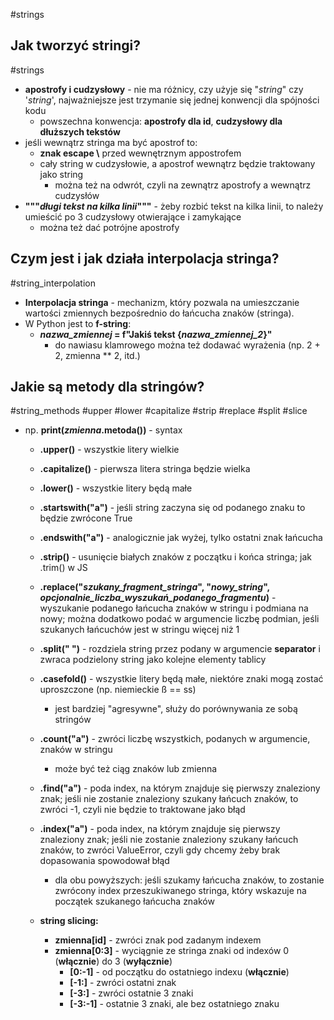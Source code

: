 #strings
## Jak tworzyć stringi?
#strings 
- **apostrofy i cudzysłowy** - nie ma różnicy, czy użyje się "*string*" czy '*string*', najważniejsze jest trzymanie się jednej konwencji dla spójności kodu
	- powszechna konwencja: **apostrofy dla id**, **cudzysłowy dla dłuższych tekstów**
- jeśli wewnątrz stringa ma być apostrof to:
	- **znak escape \\** przed wewnętrznym appostrofem
	- cały string w cudzysłowie, a apostrof wewnątrz będzie traktowany jako string
		- można też na odwrót, czyli na zewnątrz apostrofy a wewnątrz cudzysłów
- **"""*długi tekst na kilka linii*"""** - żeby rozbić tekst na kilka linii, to należy umieścić po 3 cudzysłowy otwierające i zamykające
	- można też dać potrójne apostrofy

## Czym jest i jak działa interpolacja stringa?
#string_interpolation
- **Interpolacja stringa** - mechanizm, który pozwala na umieszczanie wartości zmiennych bezpośrednio do łańcucha znaków (stringa).
- W Python jest to **f-string**:
	- ***nazwa_zmiennej* = f"Jakiś tekst {*nazwa_zmiennej_2*}"**
		- do nawiasu klamrowego można też dodawać wyrażenia (np. 2 + 2, zmienna ** 2, itd.)

## Jakie są metody dla stringów?
#string_methods #upper #lower #capitalize #strip #replace #split #slice
- np. **print(*zmienna*.metoda())** - syntax
	- **.upper()** - wszystkie litery wielkie
	- **.capitalize()** - pierwsza litera stringa będzie wielka
	- **.lower()** - wszystkie litery będą małe
	- **.startswith("a")** - jeśli string zaczyna się od podanego znaku to będzie zwrócone True
	- **.endswith("a")** - analogicznie jak wyżej, tylko ostatni znak łańcucha
	- **.strip()** - usunięcie białych znaków z początku i końca stringa; jak .trim() w JS
	- **.replace("*szukany_fragment_stringa*", "*nowy_string*", *opcjonalnie_liczba_wyszukań_podanego_fragmentu*)** - wyszukanie podanego łańcucha znaków w stringu i podmiana na nowy; można dodatkowo podać w argumencie liczbę podmian, jeśli szukanych łańcuchów jest w stringu więcej niż 1
	- **.split(" ")** - rozdziela string przez podany w argumencie **separator** i zwraca podzielony string jako kolejne elementy tablicy
	- **.casefold()** - wszystkie litery będą małe, niektóre znaki mogą zostać uproszczone (np. niemieckie ß == ss)
		- jest bardziej "agresywne", służy do porównywania ze sobą stringów
	- **.count("a")** - zwróci liczbę wszystkich, podanych w argumencie, znaków w stringu
		- może być też ciąg znaków lub zmienna
	- **.find("a")** - poda index, na którym znajduje się pierwszy znaleziony znak; jeśli nie zostanie znaleziony szukany łańcuch znaków, to zwróci -1, czyli nie będzie to traktowane jako błąd
	- **.index("a")** - poda index, na którym znajduje się pierwszy znaleziony znak; jeśli nie zostanie znaleziony szukany łańcuch znaków, to zwróci ValueError, czyli gdy chcemy żeby brak dopasowania spowodował błąd
		- dla obu powyższych: jeśli szukamy łańcucha znaków, to zostanie zwrócony index przeszukiwanego stringa, który wskazuje na początek szukanego łańcucha znaków

	- **string slicing:**
		- **zmienna\[id]** - zwróci znak pod zadanym indexem
		- **zmienna\[0:3]** - wyciągnie ze stringa znaki od indexów 0 (**włącznie**) do 3 (**wyłącznie**)
			- **\[0:-1]** - od początku do ostatniego indexu (**włącznie**)
			- **\[-1:]** - zwróci ostatni znak
			- **\[-3:]** - zwróci ostatnie 3 znaki
			- **\[-3:-1]** - ostatnie 3 znaki, ale bez ostatniego znaku